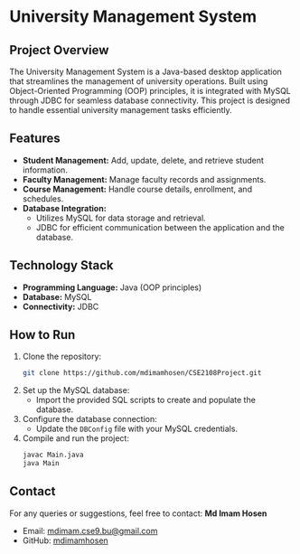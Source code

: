 # University Management System

## Project Overview
The University Management System is a Java-based desktop application that streamlines the management of university operations. Built using Object-Oriented Programming (OOP) principles, it is integrated with MySQL through JDBC for seamless database connectivity. This project is designed to handle essential university management tasks efficiently.

## Features
- **Student Management:** Add, update, delete, and retrieve student information.
- **Faculty Management:** Manage faculty records and assignments.
- **Course Management:** Handle course details, enrollment, and schedules.
- **Database Integration:**
  - Utilizes MySQL for data storage and retrieval.
  - JDBC for efficient communication between the application and the database.

## Technology Stack
- **Programming Language:** Java (OOP principles)
- **Database:** MySQL
- **Connectivity:** JDBC

## How to Run
1. Clone the repository:
   ```bash
   git clone https://github.com/mdimamhosen/CSE2108Project.git
   ```
2. Set up the MySQL database:
   - Import the provided SQL scripts to create and populate the database.
3. Configure the database connection:
   - Update the `DBConfig` file with your MySQL credentials.
4. Compile and run the project:
   ```bash
   javac Main.java
   java Main
   ```

## Contact
For any queries or suggestions, feel free to contact:
**Md Imam Hosen**
- Email: mdimam.cse9.bu@gmail.com
- GitHub: [mdimamhosen](https://github.com/mdimamhosen)
